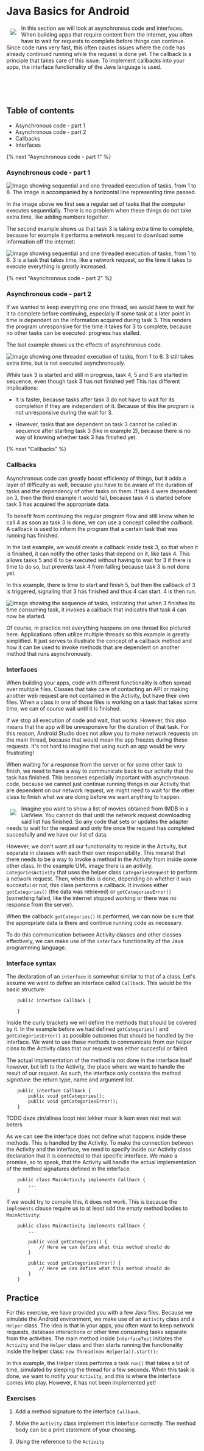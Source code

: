 # Java Basics for Android
 <img align="left" src="Images/robotje.png" style="padding: 10px"> In this section we will look at asynchronous code and interfaces. When building apps that require content from the internet, you often have to wait for requests to complete before things can continue. Since code runs very fast, this often causes issues where the code has already continued running while the request is done yet. The callback is a principle that takes care of this issue. To implement callbacks into your apps, the interface functionality of the Java language is used. 

 <br>
 <br>
 <br>

## Table of contents
- Asynchronous code - part 1
- Asynchronous code - part 2
- Callbacks
- Interfaces

{% next "Asynchronous code - part 1" %}
### Asynchronous code - part 1

![Image showing sequential and one threaded execution of tasks, from 1 to 6. The image is accompanied by a horizontal line representing time passed.](async1.png)

In the image above we first see a regular set of tasks that the computer executes sequentially. There is no problem when these things do not take extra time, like adding numbers together.

The second example shows us that task 3 is taking extra time to complete, because for example it performs a network request to download some information off the internet:

![Image showing sequential and one threaded execution of tasks, from 1 to 6. 3 is a task that takes time, like a network request, so the time it takes to execute everything is greatly increased.](async2.png)


{% next "Asynchronous code - part 2" %}
### Asynchronous code - part 2
If we wanted to keep everything one one thread, we would have to wait for it to complete before continuing, especially if some task at a later point in time is dependent on the information acquired during task 3. This renders the program unresponsive for the time it takes for 3 to complete, because no other tasks can be executed: progress has stalled.

The last example shows us the effects of asynchronous code. 

![Image showing one threaded execution of tasks, from 1 to 6. 3 still takes extra time, but is not executed asynchronously.](async3.png)

While task 3 is started and still in progress, task 4, 5 and 6 are started in sequence, even though task 3 has not finished yet! This has different implications:

- It is faster, because tasks after task 3 do not have to wait for its completion if they are independent of it. Because of this the program is not unresponsive during the wait for 3.

- However, tasks that are dependent on task 3 cannot be called in sequence after starting task 3 (like in example 2), because there is no way of knowing whether task 3 has finished yet.


{% next "Callbacks" %}
### Callbacks
Asynchronous code can greatly boost efficiency of things, but it adds a layer of difficulty as well, because you have to be aware of the duration of tasks and the dependency of other tasks on them. If task 4 were dependent on 3, then the third example it would fail, because task 4 is started before task 3 has acquired the appropriate data.

To benefit from continuing the regular program flow and still know when to call 4 as soon as task 3 is done, we can use a concept called the *callback*. A callback is used to inform the program that a certain task that was running has finished. 

In the last example, we would create a callback inside task 3, so that when it is finished, it can notify the other tasks that depend on it, like task 4. This allows tasks 5 and 6 to be executed without having to wait for 3 if there is time to do so, but prevents task 4 from failing because task 3 is not done yet. 

In this example, there is time to start and finish 5, but then the callback of 3 is triggered, signaling that 3 has finished and thus 4 can start. 4 is then run. 

![Image showing the sequence of tasks, indicating that when 3 finishes its time consuming task, it invokes a callback that indicates that task 4 can now be started.](Images/callback.png)

Of course, in practice not everything happens on one thread like pictured here. Applications often utilize multiple threads so this example is greatly simplified. It just serves to illustrate the concept of a callback method and how it can be used to invoke methods that are dependent on another method that runs asynchronously. 


<a name="interfaces"></a>

### Interfaces
When building your apps, code with different functionality is often spread over multiple files. Classes that take care of contacting an API or making another web request are not contained in the Activity, but have their own files. When a class in one of those files is working on a task that takes some time, we can of course wait until it is finished. 

If we stop all execution of code and wait, that works. However, this also means that the app will be unresponsive for the duration of that task. For this reason, Android Studio does not allow you to make network requests on the main thread, because that would mean the app freezes during these requests. It's not hard to imagine that using such an app would be very frustrating! 

When waiting for a response from the server or for some other task to finish, we need to have a way to communicate back to our activity that the task has finished. This becomes especially important with asynchronous code, because we cannot just continue running things in our Activity that are dependent on our network request, we might need to wait for the other class to finish what we are doing before we want anything to happen. 

 <img align="left" src="Images/callback-uml.png" style="padding: 10px"> Imagine you want to show a list of movies obtained from IMDB in a ListView. You cannot do that until the network request downloading said list has finished. So any code that sets or updates the adapter needs to wait for the request and only fire once the request has completed succesfully and we have our list of data.

However, we don't want all our functionality to reside in the Activity, but separate in classes with each their own responsibility. This meanst that there needs to be a way to invoke a method in the Activity from inside some other class. In the example UML image there is an activity, `CategoriesActivity` that uses the helper class `CategoriesRequest` to perform a network request. Then, when this is done, depending on whether it was succesful or not, this class performs a callback. It invokes either `gotCategories()` (the data was retrieved) or `gotCategoriesError()` (something failed, like the internet stopped working or there was no response from the server). 

When the callback `gotCategories()` is performed, we can now be sure that the appropriate data is there and continue running code as necessary.

To do this communication between Activity classes and other classes effectively, we can make use of the `interface` functionality of the Java programming language.

<a name="interface-syntax"></a>

### Interface syntax

The declaration of an `interface` is somewhat similar to that of a class. Let's assume we want to define an interface called `Callback`. This would be the basic structure:

		public interface Callback {

		}

Inside the curly brackets we will define the methods that should be covered by it. In the example before we had defined `gotCategories()` and `gotCategoriesError()` as possible outcomes that should be handled by the interface. We want to use these methods to communicate from our helper class to the Activity class that our request was either succesful or failed. 

The actual implementation of the method is not done in the interface itself however, but left to the Activity, the place where we want to handle the result of our request. As such, the interface only contains the method *signature*: the return type, name and argument list.

		public interface Callback {
			public void gotCategories();
			public void gotCategoriesError();
		}


TODO deze zin/alinea  loopt niet lekker maar ik kom even niet met wat beters

As we can see the interface does not define what happens inside these methods. This is handled by the Activity. To make the connection between the Activity and the interface, we need to specify inside our Activity class declaration that it is connected to that specific interface. We make a promise, so to speak, that the Activity will handle the actual implementation of the method signatures defined in the interface.

		public class MainActivity implements Callback {
			...
		}

If we would try to compile this, it does not work. This is because the `implements` clause require us to at least add the empty method bodies to `MainActivity`:

		public class MainActivity implements Callback {
			...

			public void gotCategories() {
				// Here we can define what this method should do
			}

			public void gotCategoriesError() {
				// Here we can define what this method should do
			}
		} 

<a name="practice"></a>

## Practice
For this exercise, we have provided you with a few Java files. Because we simulate the Android environment, we make use of an `Activity` class and a `Helper` class. The idea is that in your apps, you often want to keep network requests, database interactions or other time consuming tasks separate from the activities. The main method inside `InterfaceTest` initiates the `Activity` and the `Helper` class and then starts running the functionality inside the helper class: `new Thread(new Helper(a)).start();`

In this example, the Helper class performs a task `run()` that takes a bit of time, simulated by sleeping the thread for a few seconds. When this task is done, we want to notify your `Activity`, and this is where the interface comes into play. However, it has not been implemented yet!

<a name="practice"></a>

### Exercises
 
 1. Add a method signature to the interface `Callback`.

 2. Make the `Activity` class implement this interface correctly. The method body can be a print statement of your choosing.

 3. Using the reference to the `Activity` 